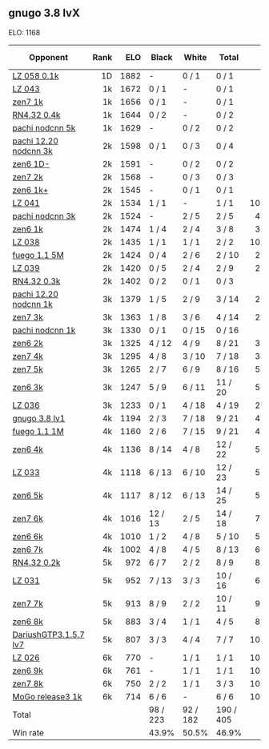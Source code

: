 ## gnugo 3.8 lvX ##

ELO: 1168

Opponent | Rank | ELO | Black | White | Total | Win rate
---------|-----:|----:|-------|-------|-------|-------:
[LZ 058 0.1k](LZ%20058%200.1k.md) | 1D | 1882 | - | 0 / 1 | 0 / 1 | 0.0%
[LZ 043](LZ%20043.md) | 1k | 1672 | 0 / 1 | - | 0 / 1 | 0.0%
[zen7 1k](zen7%201k.md) | 1k | 1656 | 0 / 1 | - | 0 / 1 | 0.0%
[RN4.32 0.4k](RN4.32%200.4k.md) | 1k | 1644 | 0 / 2 | - | 0 / 2 | 0.0%
[pachi nodcnn 5k](pachi%20nodcnn%205k.md) | 1k | 1629 | - | 0 / 2 | 0 / 2 | 0.0%
[pachi 12.20 nodcnn 3k](pachi%2012.20%20nodcnn%203k.md) | 2k | 1598 | 0 / 1 | 0 / 3 | 0 / 4 | 0.0%
[zen6 1D-](zen6%201D-.md) | 2k | 1591 | - | 0 / 2 | 0 / 2 | 0.0%
[zen7 2k](zen7%202k.md) | 2k | 1568 | - | 0 / 3 | 0 / 3 | 0.0%
[zen6 1k+](zen6%201k+.md) | 2k | 1545 | - | 0 / 1 | 0 / 1 | 0.0%
[LZ 041](LZ%20041.md) | 2k | 1534 | 1 / 1 | - | 1 / 1 | 100.0%
[pachi nodcnn 3k](pachi%20nodcnn%203k.md) | 2k | 1524 | - | 2 / 5 | 2 / 5 | 40.0%
[zen6 1k](zen6%201k.md) | 2k | 1474 | 1 / 4 | 2 / 4 | 3 / 8 | 37.5%
[LZ 038](LZ%20038.md) | 2k | 1435 | 1 / 1 | 1 / 1 | 2 / 2 | 100.0%
[fuego 1.1 5M](fuego%201.1%205M.md) | 2k | 1424 | 0 / 4 | 2 / 6 | 2 / 10 | 20.0%
[LZ 039](LZ%20039.md) | 2k | 1420 | 0 / 5 | 2 / 4 | 2 / 9 | 22.2%
[RN4.32 0.3k](RN4.32%200.3k.md) | 2k | 1402 | 0 / 2 | 0 / 1 | 0 / 3 | 0.0%
[pachi 12.20 nodcnn 1k](pachi%2012.20%20nodcnn%201k.md) | 3k | 1379 | 1 / 5 | 2 / 9 | 3 / 14 | 21.4%
[zen7 3k](zen7%203k.md) | 3k | 1363 | 1 / 8 | 3 / 6 | 4 / 14 | 28.6%
[pachi nodcnn 1k](pachi%20nodcnn%201k.md) | 3k | 1330 | 0 / 1 | 0 / 15 | 0 / 16 | 0.0%
[zen6 2k](zen6%202k.md) | 3k | 1325 | 4 / 12 | 4 / 9 | 8 / 21 | 38.1%
[zen7 4k](zen7%204k.md) | 3k | 1295 | 4 / 8 | 3 / 10 | 7 / 18 | 38.9%
[zen7 5k](zen7%205k.md) | 3k | 1265 | 2 / 7 | 6 / 9 | 8 / 16 | 50.0%
[zen6 3k](zen6%203k.md) | 3k | 1247 | 5 / 9 | 6 / 11 | 11 / 20 | 55.0%
[LZ 036](LZ%20036.md) | 3k | 1233 | 0 / 1 | 4 / 18 | 4 / 19 | 21.1%
[gnugo 3.8 lv1](gnugo%203.8%20lv1.md) | 4k | 1194 | 2 / 3 | 7 / 18 | 9 / 21 | 42.9%
[fuego 1.1 1M](fuego%201.1%201M.md) | 4k | 1160 | 2 / 6 | 7 / 15 | 9 / 21 | 42.9%
[zen6 4k](zen6%204k.md) | 4k | 1136 | 8 / 14 | 4 / 8 | 12 / 22 | 54.5%
[LZ 033](LZ%20033.md) | 4k | 1118 | 6 / 13 | 6 / 10 | 12 / 23 | 52.2%
[zen6 5k](zen6%205k.md) | 4k | 1117 | 8 / 12 | 6 / 13 | 14 / 25 | 56.0%
[zen7 6k](zen7%206k.md) | 4k | 1016 | 12 / 13 | 2 / 5 | 14 / 18 | 77.8%
[zen6 6k](zen6%206k.md) | 4k | 1010 | 1 / 2 | 4 / 8 | 5 / 10 | 50.0%
[zen6 7k](zen6%207k.md) | 4k | 1002 | 4 / 8 | 4 / 5 | 8 / 13 | 61.5%
[RN4.32 0.2k](RN4.32%200.2k.md) | 5k | 972 | 6 / 7 | 2 / 2 | 8 / 9 | 88.9%
[LZ 031](LZ%20031.md) | 5k | 952 | 7 / 13 | 3 / 3 | 10 / 16 | 62.5%
[zen7 7k](zen7%207k.md) | 5k | 913 | 8 / 9 | 2 / 2 | 10 / 11 | 90.9%
[zen6 8k](zen6%208k.md) | 5k | 883 | 3 / 4 | 1 / 1 | 4 / 5 | 80.0%
[DariushGTP3.1.5.7 lv7](DariushGTP3.1.5.7%20lv7.md) | 5k | 807 | 3 / 3 | 4 / 4 | 7 / 7 | 100.0%
[LZ 026](LZ%20026.md) | 6k | 770 | - | 1 / 1 | 1 / 1 | 100.0%
[zen6 9k](zen6%209k.md) | 6k | 761 | - | 1 / 1 | 1 / 1 | 100.0%
[zen7 8k](zen7%208k.md) | 6k | 750 | 2 / 2 | 1 / 1 | 3 / 3 | 100.0%
[MoGo release3 1k](MoGo%20release3%201k.md) | 6k | 714 | 6 / 6 | - | 6 / 6 | 100.0%
Total | | | 98 / 223 | 92 / 182 | 190 / 405 | 
Win rate| | | 43.9% | 50.5% | 46.9% | 
